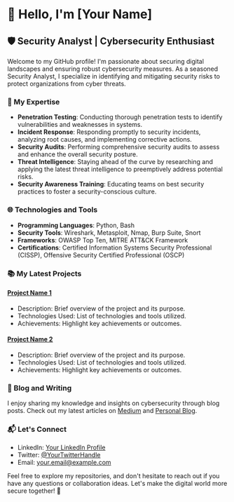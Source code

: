 # 👋 Hello, I'm [Your Name]

## 🛡️ Security Analyst | Cybersecurity Enthusiast

Welcome to my GitHub profile! I'm passionate about securing digital landscapes and ensuring robust cybersecurity measures. As a seasoned Security Analyst, I specialize in identifying and mitigating security risks to protect organizations from cyber threats.

### 🚀 My Expertise

- **Penetration Testing**: Conducting thorough penetration tests to identify vulnerabilities and weaknesses in systems.
- **Incident Response**: Responding promptly to security incidents, analyzing root causes, and implementing corrective actions.
- **Security Audits**: Performing comprehensive security audits to assess and enhance the overall security posture.
- **Threat Intelligence**: Staying ahead of the curve by researching and applying the latest threat intelligence to preemptively address potential risks.
- **Security Awareness Training**: Educating teams on best security practices to foster a security-conscious culture.

### 🌐 Technologies and Tools

- **Programming Languages**: Python, Bash
- **Security Tools**: Wireshark, Metasploit, Nmap, Burp Suite, Snort
- **Frameworks**: OWASP Top Ten, MITRE ATT&CK Framework
- **Certifications**: Certified Information Systems Security Professional (CISSP), Offensive Security Certified Professional (OSCP)

### 📚 My Latest Projects

#### [Project Name 1](link-to-project-1)
- Description: Brief overview of the project and its purpose.
- Technologies Used: List of technologies and tools utilized.
- Achievements: Highlight key achievements or outcomes.

#### [Project Name 2](link-to-project-2)
- Description: Brief overview of the project and its purpose.
- Technologies Used: List of technologies and tools utilized.
- Achievements: Highlight key achievements or outcomes.

### 📝 Blog and Writing

I enjoy sharing my knowledge and insights on cybersecurity through blog posts. Check out my latest articles on [Medium](link-to-medium) and [Personal Blog](link-to-blog).

### 📬 Let's Connect

- LinkedIn: [Your LinkedIn Profile](link-to-linkedin)
- Twitter: [@YourTwitterHandle](link-to-twitter)
- Email: your.email@example.com

Feel free to explore my repositories, and don't hesitate to reach out if you have any questions or collaboration ideas. Let's make the digital world more secure together! 🔐
